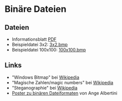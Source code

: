 # Binäre Dateien

## Dateien

- Informationsblatt [PDF](binaere_dateiformate.pdf)
- Beispieldatei 3x2: [3x2.bmp](3x2.bmp)
- Beispieldatei 100x100: [100x100.bmp](100x100.bmp)

## Links

- "Windows Bitmap" bei [Wikipedia](https://de.wikipedia.org/wiki/Windows_Bitmap)
- "Magische Zahlen/magic numbers" bei [Wikipedia](https://de.wikipedia.org/wiki/Magische_Zahl_(Informatik))
- "Steganographie" bei [Wikipedia](https://de.wikipedia.org/wiki/Computergest%C3%BCtzte_Steganographie)
- [Poster zu binären Dateiformaten](https://github.com/corkami/pics/tree/master/binary) von Ange Albertini
